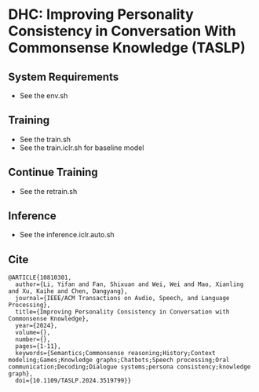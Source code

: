# DHC: Improving Personality Consistency in Conversation With Commonsense Knowledge (TASLP)

## System Requirements
- See the env.sh

## Training
- See the train.sh
- See the train.iclr.sh for baseline model

## Continue Training
- See the retrain.sh

## Inference
- See the inference.iclr.auto.sh

## Cite

```
@ARTICLE{10810301,
  author={Li, Yifan and Fan, Shixuan and Wei, Wei and Mao, Xianling and Xu, Kaihe and Chen, Dangyang},
  journal={IEEE/ACM Transactions on Audio, Speech, and Language Processing}, 
  title={Improving Personality Consistency in Conversation with Commonsense Knowledge}, 
  year={2024},
  volume={},
  number={},
  pages={1-11},
  keywords={Semantics;Commonsense reasoning;History;Context modeling;Games;Knowledge graphs;Chatbots;Speech processing;Oral communication;Decoding;Dialogue systems;persona consistency;knowledge graph},
  doi={10.1109/TASLP.2024.3519799}}

```
